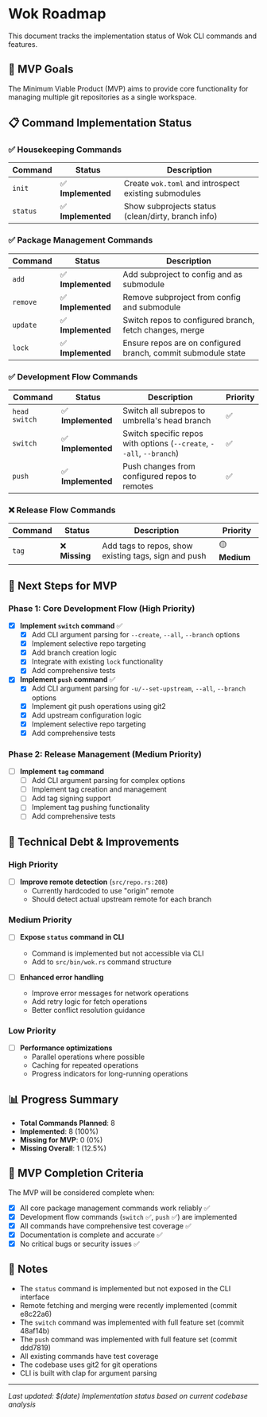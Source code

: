 # Wok Roadmap

This document tracks the implementation status of Wok CLI commands and features.

## 🎯 MVP Goals

The Minimum Viable Product (MVP) aims to provide core functionality for managing multiple git repositories as a single workspace.

## 📋 Command Implementation Status

### ✅ Housekeeping Commands

| Command | Status | Description |
|---------|--------|-------------|
| `init` | ✅ **Implemented** | Create `wok.toml` and introspect existing submodules |
| `status` | ✅ **Implemented** | Show subprojects status (clean/dirty, branch info) |

### ✅ Package Management Commands

| Command | Status | Description |
|---------|--------|-------------|
| `add` | ✅ **Implemented** | Add subproject to config and as submodule |
| `remove` | ✅ **Implemented** | Remove subproject from config and submodule |
| `update` | ✅ **Implemented** | Switch repos to configured branch, fetch changes, merge |
| `lock` | ✅ **Implemented** | Ensure repos are on configured branch, commit submodule state |

### ✅ Development Flow Commands

| Command | Status | Description | Priority |
|---------|--------|-------------|----------|
| `head switch` | ✅ **Implemented** | Switch all subrepos to umbrella's head branch | ✅ |
| `switch` | ✅ **Implemented** | Switch specific repos with options (`--create`, `--all`, `--branch`) | ✅ |
| `push` | ✅ **Implemented** | Push changes from configured repos to remotes | ✅ |

### ❌ Release Flow Commands

| Command | Status | Description | Priority |
|---------|--------|-------------|----------|
| `tag` | ❌ **Missing** | Add tags to repos, show existing tags, sign and push | 🟡 **Medium** |

## 🚀 Next Steps for MVP

### Phase 1: Core Development Flow (High Priority)
- [x] **Implement `switch` command** ✅
  - [x] Add CLI argument parsing for `--create`, `--all`, `--branch` options
  - [x] Implement selective repo targeting
  - [x] Add branch creation logic
  - [x] Integrate with existing `lock` functionality
  - [x] Add comprehensive tests

- [x] **Implement `push` command** ✅
  - [x] Add CLI argument parsing for `-u/--set-upstream`, `--all`, `--branch` options
  - [x] Implement git push operations using git2
  - [x] Add upstream configuration logic
  - [x] Implement selective repo targeting
  - [x] Add comprehensive tests

### Phase 2: Release Management (Medium Priority)
- [ ] **Implement `tag` command**
  - [ ] Add CLI argument parsing for complex options
  - [ ] Implement tag creation and management
  - [ ] Add tag signing support
  - [ ] Implement tag pushing functionality
  - [ ] Add comprehensive tests

## 🔧 Technical Debt & Improvements

### High Priority
- [ ] **Improve remote detection** (`src/repo.rs:208`)
  - Currently hardcoded to use "origin" remote
  - Should detect actual upstream remote for each branch

### Medium Priority
- [ ] **Expose `status` command in CLI**
  - Command is implemented but not accessible via CLI
  - Add to `src/bin/wok.rs` command structure

- [ ] **Enhanced error handling**
  - Improve error messages for network operations
  - Add retry logic for fetch operations
  - Better conflict resolution guidance

### Low Priority
- [ ] **Performance optimizations**
  - Parallel operations where possible
  - Caching for repeated operations
  - Progress indicators for long-running operations

## 📊 Progress Summary

- **Total Commands Planned**: 8
- **Implemented**: 8 (100%)
- **Missing for MVP**: 0 (0%)
- **Missing Overall**: 1 (12.5%)

## 🎯 MVP Completion Criteria

The MVP will be considered complete when:
- [x] All core package management commands work reliably ✅
- [x] Development flow commands (`switch` ✅, `push` ✅) are implemented
- [x] All commands have comprehensive test coverage ✅
- [x] Documentation is complete and accurate ✅
- [x] No critical bugs or security issues ✅

## 📝 Notes

- The `status` command is implemented but not exposed in the CLI interface
- Remote fetching and merging were recently implemented (commit e8c22a6)
- The `switch` command was implemented with full feature set (commit 48af14b)
- The `push` command was implemented with full feature set (commit ddd7819)
- All existing commands have test coverage
- The codebase uses git2 for git operations
- CLI is built with clap for argument parsing

---

*Last updated: $(date)*
*Implementation status based on current codebase analysis*
